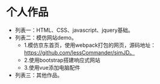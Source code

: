 ﻿# 个人作品

* 列表一：HTML、CSS、javascript、jquery基础。  
* 列表二：模仿网站demo。  
    * 1.模仿京东首页，使用webpack打包的网页，源码地址：https://github.com/lessCommander/simJD。  
    * 2.使用bootstrap搭建响应式网站  
    * 3.使用vue添加电脑配件  
* 列表三：其他作品。  

